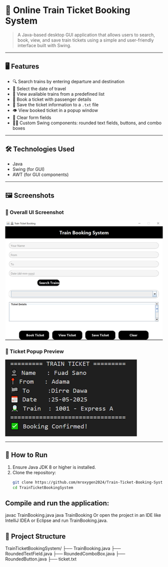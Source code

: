 # 🚆 Online Train Ticket Booking System

> A Java-based desktop GUI application that allows users to search, book, view, and save train tickets using a simple and user-friendly interface built with Swing.
---

## 🖥️ Features

- 🔍 Search trains by entering departure and destination
- 📅 Select the date of travel
- 🚉 View available trains from a predefined list
- 🎫 Book a ticket with passenger details
- 💾 Save the ticket information to a `.txt` file
- 👁️ View booked ticket in a popup window
- 🧼 Clear form fields
- 🧑‍🎨 Custom Swing components: rounded text fields, buttons, and combo boxes

---

## 🛠️ Technologies Used

- Java  
- Swing (for GUI)  
- AWT (for GUI components)  

---
## 🖼️ Screenshots

### 🔷 Overall UI Screenshot
![UI Screenshot](./assets/ui-screenshot.png)

### 🔷 Ticket Popup Preview
![Ticket Popup](./assets/ticket-popup.png)

---

## 🚀 How to Run

1. Ensure Java JDK 8 or higher is installed.
2. Clone the repository:
   ```bash
   git clone https://github.com/mroxygen2024/Train-Ticket-Booking-System.git
   cd TrainTicketBookingSystem

## Compile and run the application:

javac TrainBooking.java
java TrainBooking
Or open the project in an IDE like IntelliJ IDEA or Eclipse and run TrainBooking.java.

## 📁 Project Structure
TrainTicketBookingSystem/
├── TrainBooking.java
├── RoundedTextField.java
├── RoundedComboBox.java
├── RoundedButton.java
├── ticket.txt
